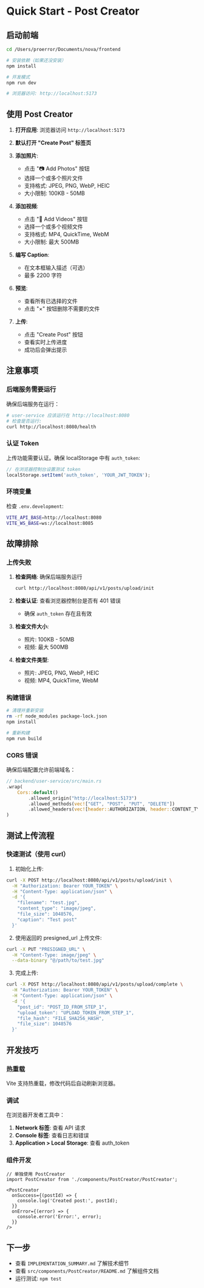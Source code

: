 # Quick Start - Post Creator

## 启动前端

```bash
cd /Users/proerror/Documents/nova/frontend

# 安装依赖（如果还没安装）
npm install

# 开发模式
npm run dev

# 浏览器访问: http://localhost:5173
```

## 使用 Post Creator

1. **打开应用**: 浏览器访问 `http://localhost:5173`

2. **默认打开 "Create Post" 标签页**

3. **添加照片**:
   - 点击 "📷 Add Photos" 按钮
   - 选择一个或多个照片文件
   - 支持格式: JPEG, PNG, WebP, HEIC
   - 大小限制: 100KB - 50MB

4. **添加视频**:
   - 点击 "🎥 Add Videos" 按钮
   - 选择一个或多个视频文件
   - 支持格式: MP4, QuickTime, WebM
   - 大小限制: 最大 500MB

5. **编写 Caption**:
   - 在文本框输入描述（可选）
   - 最多 2200 字符

6. **预览**:
   - 查看所有已选择的文件
   - 点击 "×" 按钮删除不需要的文件

7. **上传**:
   - 点击 "Create Post" 按钮
   - 查看实时上传进度
   - 成功后会弹出提示

## 注意事项

### 后端服务需要运行

确保后端服务在运行：
```bash
# user-service 应该运行在 http://localhost:8080
# 检查是否运行:
curl http://localhost:8080/health
```

### 认证 Token

上传功能需要认证。确保 localStorage 中有 `auth_token`:

```javascript
// 在浏览器控制台设置测试 token
localStorage.setItem('auth_token', 'YOUR_JWT_TOKEN');
```

### 环境变量

检查 `.env.development`:
```bash
VITE_API_BASE=http://localhost:8080
VITE_WS_BASE=ws://localhost:8085
```

## 故障排除

### 上传失败

1. **检查网络**: 确保后端服务运行
   ```bash
   curl http://localhost:8080/api/v1/posts/upload/init
   ```

2. **检查认证**: 查看浏览器控制台是否有 401 错误
   - 确保 `auth_token` 存在且有效

3. **检查文件大小**:
   - 照片: 100KB - 50MB
   - 视频: 最大 500MB

4. **检查文件类型**:
   - 照片: JPEG, PNG, WebP, HEIC
   - 视频: MP4, QuickTime, WebM

### 构建错误

```bash
# 清理并重新安装
rm -rf node_modules package-lock.json
npm install

# 重新构建
npm run build
```

### CORS 错误

确保后端配置允许前端域名：
```rust
// backend/user-service/src/main.rs
.wrap(
    Cors::default()
        .allowed_origin("http://localhost:5173")
        .allowed_methods(vec!["GET", "POST", "PUT", "DELETE"])
        .allowed_headers(vec![header::AUTHORIZATION, header::CONTENT_TYPE])
)
```

## 测试上传流程

### 快速测试（使用 curl）

1. 初始化上传:
```bash
curl -X POST http://localhost:8080/api/v1/posts/upload/init \
  -H "Authorization: Bearer YOUR_TOKEN" \
  -H "Content-Type: application/json" \
  -d '{
    "filename": "test.jpg",
    "content_type": "image/jpeg",
    "file_size": 1048576,
    "caption": "Test post"
  }'
```

2. 使用返回的 presigned_url 上传文件:
```bash
curl -X PUT "PRESIGNED_URL" \
  -H "Content-Type: image/jpeg" \
  --data-binary "@/path/to/test.jpg"
```

3. 完成上传:
```bash
curl -X POST http://localhost:8080/api/v1/posts/upload/complete \
  -H "Authorization: Bearer YOUR_TOKEN" \
  -H "Content-Type: application/json" \
  -d '{
    "post_id": "POST_ID_FROM_STEP_1",
    "upload_token": "UPLOAD_TOKEN_FROM_STEP_1",
    "file_hash": "FILE_SHA256_HASH",
    "file_size": 1048576
  }'
```

## 开发技巧

### 热重载

Vite 支持热重载，修改代码后自动刷新浏览器。

### 调试

在浏览器开发者工具中：
1. **Network 标签**: 查看 API 请求
2. **Console 标签**: 查看日志和错误
3. **Application > Local Storage**: 查看 auth_token

### 组件开发

```tsx
// 单独使用 PostCreator
import PostCreator from './components/PostCreator/PostCreator';

<PostCreator
  onSuccess={(postId) => {
    console.log('Created post:', postId);
  }}
  onError={(error) => {
    console.error('Error:', error);
  }}
/>
```

## 下一步

- 查看 `IMPLEMENTATION_SUMMARY.md` 了解技术细节
- 查看 `src/components/PostCreator/README.md` 了解组件文档
- 运行测试: `npm test`
